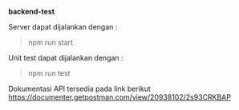 **backend-test**

Server dapat dijalankan dengan :
> npm run start

Unit test dapat dijalankan dengan :
> npm run test

Dokumentasi API tersedia pada link berikut https://documenter.getpostman.com/view/20938102/2s93CRKBAP